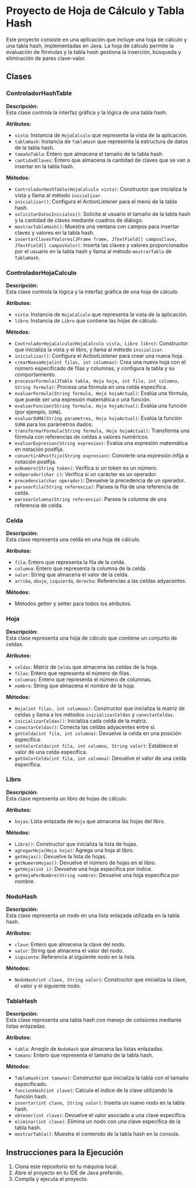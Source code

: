 # Proyecto de Hoja de Cálculo y Tabla Hash

Este proyecto consiste en una aplicación que incluye una hoja de cálculo y una tabla hash, implementadas en Java. La hoja de cálculo permite la evaluación de fórmulas y la tabla hash gestiona la inserción, búsqueda y eliminación de pares clave-valor.

## Clases

### ControladorHashTable

**Descripción:**  
Esta clase controla la interfaz gráfica y la lógica de una tabla hash.

**Atributos:**
- `vista`: Instancia de `HojaCalculo` que representa la vista de la aplicación.
- `tablaHash`: Instancia de `TablaHash` que representa la estructura de datos de la tabla hash.
- `tamañoTabla`: Entero que almacena el tamaño de la tabla hash.
- `cantidadClaves`: Entero que almacena la cantidad de claves que se van a insertar en la tabla hash.

**Métodos:**
- `ControladorHashTable(HojaCalculo vista)`: Constructor que inicializa la vista y llama al método `inicializar`.
- `inicializar()`: Configura el ActionListener para el menú de la tabla hash.
- `solicitarDatosIniciales()`: Solicita al usuario el tamaño de la tabla hash y la cantidad de claves mediante cuadros de diálogo.
- `mostrarTablaHash()`: Muestra una ventana con campos para insertar claves y valores en la tabla hash.
- `insertarClavesYValores(JFrame frame, JTextField[] camposClave, JTextField[] camposValor)`: Inserta las claves y valores proporcionados por el usuario en la tabla hash y llama al método `mostrarTabla` de `TablaHash`.

### ControladorHojaCalculo

**Descripción:**  
Esta clase controla la lógica y la interfaz gráfica de una hoja de cálculo.

**Atributos:**
- `vista`: Instancia de `HojaCalculo` que representa la vista de la aplicación.
- `libro`: Instancia de `Libro` que contiene las hojas de cálculo.

**Métodos:**
- `ControladorHojaCalculo(HojaCalculo vista, Libro libro)`: Constructor que inicializa la vista y el libro, y llama al método `inicializar`.
- `inicializar()`: Configura el ActionListener para crear una nueva hoja.
- `crearNuevaHoja(int filas, int columnas)`: Crea una nueva hoja con el número especificado de filas y columnas, y configura la tabla y su comportamiento.
- `procesarFormula(JTable tabla, Hoja hoja, int fila, int columna, String formula)`: Procesa una fórmula en una celda específica.
- `evaluarFormula(String formula, Hoja hojaActual)`: Evalúa una fórmula, que puede ser una expresión matemática o una función.
- `evaluarFuncion(String formula, Hoja hojaActual)`: Evalúa una función (por ejemplo, `SUMA`).
- `evaluarSUMA(String parametros, Hoja hojaActual)`: Evalúa la función `SUMA` para los parámetros dados.
- `transformarFormula(String formula, Hoja hojaActual)`: Transforma una fórmula con referencias de celdas a valores numéricos.
- `evaluarExpresion(String expresion)`: Evalúa una expresión matemática en notación postfija.
- `convertirAPostfijo(String expresion)`: Convierte una expresión infija a notación postfija.
- `esNumero(String token)`: Verifica si un token es un número.
- `esOperador(char c)`: Verifica si un carácter es un operador.
- `precedencia(char operador)`: Devuelve la precedencia de un operador.
- `parsearFila(String referencia)`: Parsea la fila de una referencia de celda.
- `parsearColumna(String referencia)`: Parsea la columna de una referencia de celda.

### Celda

**Descripción:**  
Esta clase representa una celda en una hoja de cálculo.

**Atributos:**
- `fila`: Entero que representa la fila de la celda.
- `columna`: Entero que representa la columna de la celda.
- `valor`: String que almacena el valor de la celda.
- `arriba`, `abajo`, `izquierda`, `derecha`: Referencias a las celdas adyacentes.

**Métodos:**
- Métodos getter y setter para todos los atributos.

### Hoja

**Descripción:**  
Esta clase representa una hoja de cálculo que contiene un conjunto de celdas.

**Atributos:**
- `celdas`: Matriz de `Celda` que almacena las celdas de la hoja.
- `filas`: Entero que representa el número de filas.
- `columnas`: Entero que representa el número de columnas.
- `nombre`: String que almacena el nombre de la hoja.

**Métodos:**
- `Hoja(int filas, int columnas)`: Constructor que inicializa la matriz de celdas y llama a los métodos `inicializarCeldas` y `conectarCeldas`.
- `inicializarCeldas()`: Inicializa cada celda de la matriz.
- `conectarCeldas()`: Conecta las celdas adyacentes entre sí.
- `getCelda(int fila, int columna)`: Devuelve la celda en una posición específica.
- `setValorCelda(int fila, int columna, String valor)`: Establece el valor de una celda específica.
- `getValorCelda(int fila, int columna)`: Devuelve el valor de una celda específica.

### Libro

**Descripción:**  
Esta clase representa un libro de hojas de cálculo.

**Atributos:**
- `hojas`: Lista enlazada de `Hoja` que almacena las hojas del libro.

**Métodos:**
- `Libro()`: Constructor que inicializa la lista de hojas.
- `agregarHoja(Hoja hoja)`: Agrega una hoja al libro.
- `getHojas()`: Devuelve la lista de hojas.
- `getNumeroHojas()`: Devuelve el número de hojas en el libro.
- `getHoja(int i)`: Devuelve una hoja específica por índice.
- `getHojaPorNombre(String nombre)`: Devuelve una hoja específica por nombre.

### NodoHash

**Descripción:**  
Esta clase representa un nodo en una lista enlazada utilizada en la tabla hash.

**Atributos:**
- `clave`: Entero que almacena la clave del nodo.
- `valor`: String que almacena el valor del nodo.
- `siguiente`: Referencia al siguiente nodo en la lista.

**Métodos:**
- `NodoHash(int clave, String valor)`: Constructor que inicializa la clave, el valor y el siguiente nodo.

### TablaHash

**Descripción:**  
Esta clase representa una tabla hash con manejo de colisiones mediante listas enlazadas.

**Atributos:**
- `tabla`: Arreglo de `NodoHash` que almacena las listas enlazadas.
- `tamano`: Entero que representa el tamaño de la tabla hash.

**Métodos:**
- `TablaHash(int tamano)`: Constructor que inicializa la tabla con el tamaño especificado.
- `funcionHash(int clave)`: Calcula el índice de la clave utilizando la función hash.
- `insertar(int clave, String valor)`: Inserta un nuevo nodo en la tabla hash.
- `obtener(int clave)`: Devuelve el valor asociado a una clave específica.
- `eliminar(int clave)`: Elimina un nodo con una clave específica de la tabla hash.
- `mostrarTabla()`: Muestra el contenido de la tabla hash en la consola.

## Instrucciones para la Ejecución

1. Clona este repositorio en tu máquina local.
2. Abre el proyecto en tu IDE de Java preferido.
3. Compila y ejecuta el proyecto.
